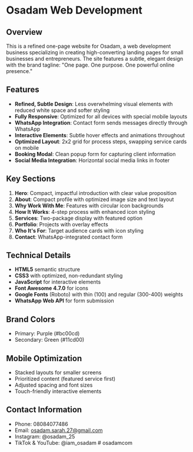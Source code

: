 # Osadam Web Development

## Overview
This is a refined one-page website for Osadam, a web development business specializing in creating high-converting landing pages for small businesses and entrepreneurs. The site features a subtle, elegant design with the brand tagline: "One page. One purpose. One powerful online presence."

## Features
- **Refined, Subtle Design**: Less overwhelming visual elements with reduced white space and softer styling
- **Fully Responsive**: Optimized for all devices with special mobile layouts
- **WhatsApp Integration**: Contact form sends messages directly through WhatsApp
- **Interactive Elements**: Subtle hover effects and animations throughout
- **Optimized Layout**: 2x2 grid for process steps, swapping service cards on mobile
- **Booking Modal**: Clean popup form for capturing client information
- **Social Media Integration**: Horizontal social media links in footer

## Key Sections
1. **Hero**: Compact, impactful introduction with clear value proposition
2. **About**: Compact profile with optimized image size and text layout
3. **Why Work With Me**: Features with circular icon backgrounds
4. **How It Works**: 4-step process with enhanced icon styling
5. **Services**: Two-package display with featured option
6. **Portfolio**: Projects with overlay effects
7. **Who It's For**: Target audience cards with icon styling
8. **Contact**: WhatsApp-integrated contact form

## Technical Details
- **HTML5** semantic structure
- **CSS3** with optimized, non-redundant styling
- **JavaScript** for interactive elements
- **Font Awesome 4.7.0** for icons
- **Google Fonts** (Roboto) with thin (100) and regular (300-400) weights
- **WhatsApp Web API** for form submission

## Brand Colors
- Primary: Purple (#bc00cd)
- Secondary: Green (#11cd00)

## Mobile Optimization
- Stacked layouts for smaller screens
- Prioritized content (featured service first)
- Adjusted spacing and font sizes
- Touch-friendly interactive elements

## Contact Information
- Phone: 08084077486
- Email: osadam.sarah.27@gmail.com
- Instagram: @osadam_25
- TikTok & YouTube: @iam_osadam
#   o s a d a m c o m  
 
